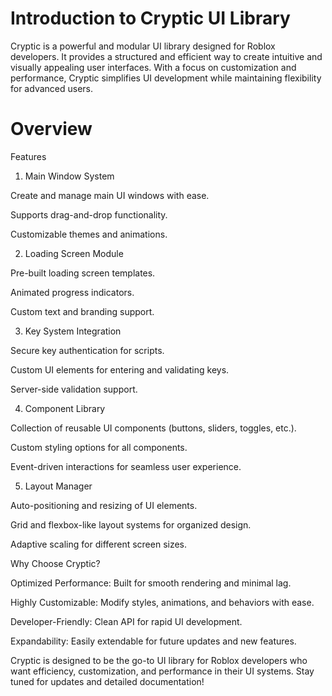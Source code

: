 # Introduction to Cryptic UI Library

Cryptic is a powerful and modular UI library designed for Roblox developers. It provides a structured and efficient way to create intuitive and visually appealing user interfaces. With a focus on customization and performance, Cryptic simplifies UI development while maintaining flexibility for advanced users.


# Overview

Features

1. Main Window System

Create and manage main UI windows with ease.

Supports drag-and-drop functionality.

Customizable themes and animations.

2. Loading Screen Module

Pre-built loading screen templates.

Animated progress indicators.

Custom text and branding support.

3. Key System Integration

Secure key authentication for scripts.

Custom UI elements for entering and validating keys.

Server-side validation support.

4. Component Library

Collection of reusable UI components (buttons, sliders, toggles, etc.).

Custom styling options for all components.

Event-driven interactions for seamless user experience.

5. Layout Manager

Auto-positioning and resizing of UI elements.

Grid and flexbox-like layout systems for organized design.

Adaptive scaling for different screen sizes.

Why Choose Cryptic?

Optimized Performance: Built for smooth rendering and minimal lag.

Highly Customizable: Modify styles, animations, and behaviors with ease.

Developer-Friendly: Clean API for rapid UI development.

Expandability: Easily extendable for future updates and new features.

Cryptic is designed to be the go-to UI library for Roblox developers who want efficiency, customization, and performance in their UI systems. Stay tuned for updates and detailed documentation!

